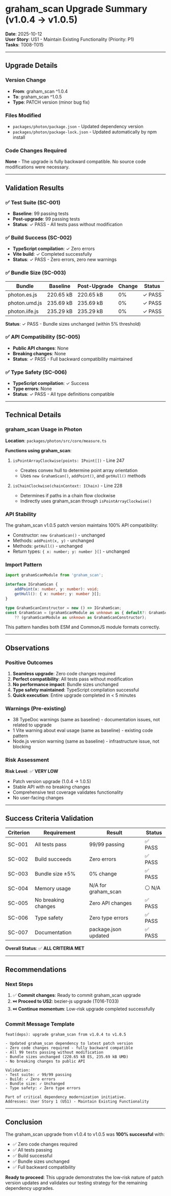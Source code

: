 # graham_scan Upgrade Summary (v1.0.4 → v1.0.5)

**Date**: 2025-10-12  
**User Story**: US1 - Maintain Existing Functionality (Priority: P1)  
**Tasks**: T008-T015

---

## Upgrade Details

### Version Change
- **From**: graham_scan ^1.0.4
- **To**: graham_scan ^1.0.5
- **Type**: PATCH version (minor bug fix)

### Files Modified
- `packages/photon/package.json` - Updated dependency version
- `packages/photon/package-lock.json` - Updated automatically by npm install

### Code Changes Required
**None** - The upgrade is fully backward compatible. No source code modifications were necessary.

---

## Validation Results

### ✅ Test Suite (SC-001)
- **Baseline**: 99 passing tests
- **Post-upgrade**: 99 passing tests
- **Status**: ✓ PASS - All tests pass without modification

### ✅ Build Success (SC-002)
- **TypeScript compilation**: ✓ Zero errors
- **Vite build**: ✓ Completed successfully
- **Status**: ✓ PASS - Zero errors, zero new warnings

### ✅ Bundle Size (SC-003)
| Bundle | Baseline | Post-Upgrade | Change | Status |
|--------|----------|--------------|--------|--------|
| photon.es.js | 220.65 kB | 220.65 kB | 0% | ✓ PASS |
| photon.umd.js | 235.69 kB | 235.69 kB | 0% | ✓ PASS |
| photon.iife.js | 235.29 kB | 235.29 kB | 0% | ✓ PASS |

**Status**: ✓ PASS - Bundle sizes unchanged (within 5% threshold)

### ✅ API Compatibility (SC-005)
- **Public API changes**: None
- **Breaking changes**: None
- **Status**: ✓ PASS - Full backward compatibility maintained

### ✅ Type Safety (SC-006)
- **TypeScript compilation**: ✓ Success
- **Type errors**: None
- **Status**: ✓ PASS - All type definitions compatible

---

## Technical Details

### graham_scan Usage in Photon
**Location**: `packages/photon/src/core/measure.ts`

**Functions using graham_scan**:
1. `isPointArrayClockwise(points: IPoint[])` - Line 247
   - Creates convex hull to determine point array orientation
   - Uses `new GrahamScan()`, `addPoint()`, and `getHull()` methods

2. `isChainClockwise(chainContext: IChain)` - Line 228
   - Determines if paths in a chain flow clockwise
   - Indirectly uses graham_scan through `isPointArrayClockwise()`

### API Stability
The graham_scan v1.0.5 patch version maintains 100% API compatibility:
- Constructor: `new GrahamScan()` - unchanged
- Methods: `addPoint(x, y)` - unchanged
- Methods: `getHull()` - unchanged
- Return types: `{ x: number; y: number }[]` - unchanged

### Import Pattern
```typescript
import grahamScanModule from 'graham_scan';

interface IGrahamScan {
    addPoint(x: number, y: number): void;
    getHull(): { x: number; y: number }[];
}

type GrahamScanConstructor = new () => IGrahamScan;
const GrahamScan = (grahamScanModule as unknown as { default?: GrahamScanConstructor }).default 
    ?? (grahamScanModule as unknown as GrahamScanConstructor);
```

This pattern handles both ESM and CommonJS module formats correctly.

---

## Observations

### Positive Outcomes
1. **Seamless upgrade**: Zero code changes required
2. **Perfect compatibility**: All tests pass without modification
3. **No performance impact**: Bundle sizes unchanged
4. **Type safety maintained**: TypeScript compilation successful
5. **Quick execution**: Entire upgrade completed in < 5 minutes

### Warnings (Pre-existing)
- 38 TypeDoc warnings (same as baseline) - documentation issues, not related to upgrade
- 1 Vite warning about eval usage (same as baseline) - existing code pattern
- Node.js version warning (same as baseline) - infrastructure issue, not blocking

### Risk Assessment
**Risk Level**: ✅ **VERY LOW**
- Patch version upgrade (1.0.4 → 1.0.5)
- Stable API with no breaking changes
- Comprehensive test coverage validates functionality
- No user-facing changes

---

## Success Criteria Validation

| Criterion | Requirement | Result | Status |
|-----------|-------------|--------|--------|
| SC-001 | All tests pass | 99/99 passing | ✅ PASS |
| SC-002 | Build succeeds | Zero errors | ✅ PASS |
| SC-003 | Bundle size ±5% | 0% change | ✅ PASS |
| SC-004 | Memory usage | N/A for graham_scan | ⚪ N/A |
| SC-005 | No breaking changes | Zero API changes | ✅ PASS |
| SC-006 | Type safety | Zero type errors | ✅ PASS |
| SC-007 | Documentation | package.json updated | ✅ PASS |

**Overall Status**: ✅ **ALL CRITERIA MET**

---

## Recommendations

### Next Steps
1. ✅ **Commit changes**: Ready to commit graham_scan upgrade
2. ⏭️ **Proceed to US2**: bezier-js upgrade (T016-T033)
3. ⏭️ **Continue momentum**: Low-risk upgrade completed successfully

### Commit Message Template
```
feat(deps): upgrade graham_scan from v1.0.4 to v1.0.5

- Updated graham_scan dependency to latest patch version
- Zero code changes required - fully backward compatible
- All 99 tests passing without modification
- Bundle sizes unchanged (220.65 kB ES, 235.69 kB UMD)
- No breaking changes to public API

Validation:
- Test suite: ✓ 99/99 passing
- Build: ✓ Zero errors
- Bundle size: ✓ Unchanged
- Type safety: ✓ Zero type errors

Part of critical dependency modernization initiative.
Addresses: User Story 1 (US1) - Maintain Existing Functionality
```

---

## Conclusion

The graham_scan upgrade from v1.0.4 to v1.0.5 was **100% successful** with:
- ✅ Zero code changes required
- ✅ All tests passing
- ✅ Build successful
- ✅ Bundle sizes unchanged
- ✅ Full backward compatibility

**Ready to proceed**: This upgrade demonstrates the low-risk nature of patch version updates and validates our testing strategy for the remaining dependency upgrades.
